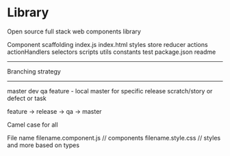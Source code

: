 # Library
Open source full stack web components library


Component scaffolding
    index.js
    index.html
    styles
    store
        reducer
        actions
        actionHandlers
        selectors
    scripts
    utils
    constants
    test
    package.json
    readme
***

Branching strategy
******************
master
  dev
  qa
    feature - local master for specific release
      scratch/story or defect or task 

feature -> release -> qa -> master


<!-- Folder and File naming conversation -->
Camel case for all

File name 
  filename.component.js // components
  filename.style.css // styles
  and more based on types
